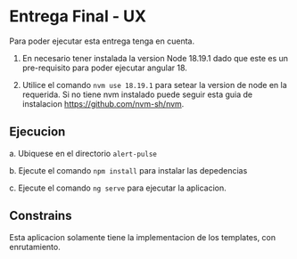 # Entrega Final - UX

Para poder ejecutar esta entrega tenga en cuenta.

1. En necesario tener instalada la version Node 18.19.1 dado que este es un pre-requisito para poder
ejecutar angular 18.

2. Utilice el comando `nvm use 18.19.1` para setear la version de node en la requerida. Si no tiene nvm instalado puede seguir esta guia de instalacion https://github.com/nvm-sh/nvm.

## Ejecucion 

a. Ubiquese en el directorio `alert-pulse`

b. Ejecute el comando `npm install` para instalar las depedencias

c. Ejecute el comando `ng serve` para ejecutar la aplicacion.

## Constrains

Esta aplicacion solamente tiene la implementacion de los templates, con enrutamiento.

